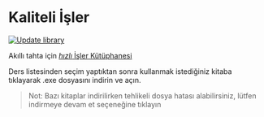 # Kaliteli İşler

[![Update library](https://github.com/creeperkafasi/isler-kutuphane/actions/workflows/main.yml/badge.svg)](https://github.com/creeperkafasi/isler-kutuphane/actions/workflows/main.yml)

Akıllı tahta için [*hızlı* İşler Kütüphanesi](https://deniz.is-a.dev/isler-kutuphane/)

Ders listesinden seçim yaptıktan sonra kullanmak istediğiniz kitaba tıklayarak .exe dosyasını indirin ve açın.

> Not: Bazı kitaplar indirilirken tehlikeli dosya hatası alabilirsiniz, lütfen indirmeye devam et seçeneğine tıklayın
